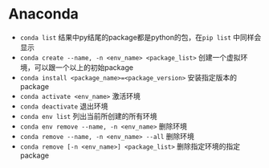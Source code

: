 # Anaconda

* `conda list` 结果中py结尾的package都是python的包，在`pip list` 中同样会显示
* `conda create --name, -n <env_name> <package_list>` 创建一个虚拟环境，可以跟一个以上的初始package
* `conda install <package_name>=<package_version>` 安装指定版本的package
* `conda activate <env_name>` 激活环境
* `conda deactivate` 退出环境
* `conda env list` 列出当前所创建的所有环境
* `conda env remove --name, -n <env_name>` 删除环境
* `conda remove --name, -n <env_name> --all` 删除环境
* `conda remove [-n <env_name>] <package_list>` 删除指定环境的指定package

